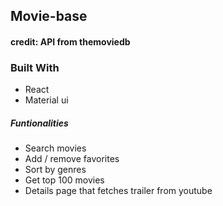 ## Movie-base
#### credit: API from themoviedb
### Built With
- React
- Material ui
##### Funtionalities 
- Search movies
- Add / remove favorites
- Sort by genres
- Get top 100 movies
- Details page that fetches trailer from youtube
